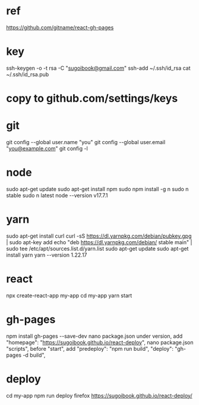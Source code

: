 ref
===
https://github.com/gitname/react-gh-pages

key
===
ssh-keygen -o -t rsa -C "sugoibook@gmail.com"
ssh-add ~/.ssh/id_rsa
cat ~/.ssh/id_rsa.pub
# copy to github.com/settings/keys

git
===
git config --global user.name "you"
git config --global user.email "you@example.com"
git config -l

node
====
sudo apt-get update
sudo apt-get install npm
sudo npm install -g n
sudo n stable
sudo n latest
node --version
v17.7.1

yarn
====
sudo apt-get install curl
curl -sS https://dl.yarnpkg.com/debian/pubkey.gpg | sudo apt-key add
echo "deb https://dl.yarnpkg.com/debian/ stable main" | sudo tee /etc/apt/sources.list.d/yarn.list
sudo apt-get update
sudo apt-get install yarn
yarn --version
1.22.17

react
=====
npx create-react-app my-app
cd my-app
yarn start

gh-pages
========
npm install gh-pages --save-dev
nano package.json
under version, add
"homepage": "https://sugoibook.github.io/react-deploy",
nano package.json
"scripts", before "start", add
"predeploy": "npm run build",
"deploy": "gh-pages -d build",

deploy
======
cd my-app
npm run deploy
firefox https://sugoibook.github.io/react-deploy/
